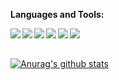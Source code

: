 **Languages and Tools:**

<img align="left" src="https://img.shields.io/badge/TypeScript%20-%23232F3E.svg?logo=typescript"> 

<img align="left" src="https://img.shields.io/badge/Golang%20-%23232F3E.svg?logo=go">

<img align="left" src="https://img.shields.io/badge/Vue%20-%23232F3E.svg?logo=vue.js"> 

<img align="left" src="https://img.shields.io/badge/Vite%20-%23232F3E.svg?logo=vite">

<img align="left" src="https://img.shields.io/badge/Webpack%20-%23232F3E.svg?logo=webpack">

<img align="left" src="https://img.shields.io/badge/Babel%20-%23232F3E.svg?logo=babel">

<br/>
<br/>

[![Anurag's github stats](https://github-readme-stats.vercel.app/api?username=WJCHumble)](https://github.com/WJCHumble)

